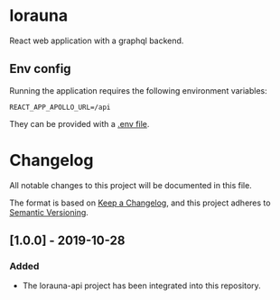 # lorauna

React web application with a graphql backend.

## Env config

Running the application requires the following environment variables:

```
REACT_APP_APOLLO_URL=/api
```

They can be provided with a [.env file](https://github.com/motdotla/dotenv).

# Changelog

All notable changes to this project will be documented in this file.

The format is based on [Keep a Changelog](https://keepachangelog.com/en/1.0.0/),
and this project adheres to [Semantic Versioning](https://semver.org/spec/v2.0.0.html).

## [1.0.0] - 2019-10-28
### Added
- The lorauna-api project has been integrated into this repository.